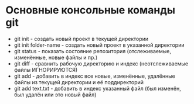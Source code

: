 # Основные консольные команды git
* git init - создать новый проект в текущей директории
* git init folder-name - создать новый проект в указанной директории
* git status - показать состояние репозитория (отслеживаемые, изменённые, новые файлы и пр.)
* git diff - сравнить рабочую директорию и индекс (неотслеживаемые файлы ИГНОРИРУЮТСЯ)
* git add - добавить в индекс все новые, изменённые, удалённые файлы из текущей директории и её поддиректорий
* git add text.txt - добавить в индекс указанный файл (был изменён, был удалён или это новый файл)